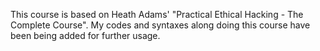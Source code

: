 This course is based on Heath Adams' "Practical Ethical Hacking - The Complete Course". My codes and syntaxes along doing this course have been being added for further usage.
